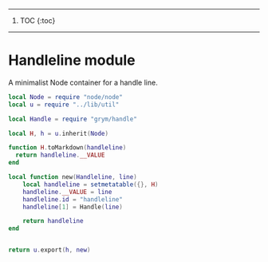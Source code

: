 
------
1. TOC
{:toc}
------

# Handleline module

   A minimalist Node container for a handle line.

```lua
local Node = require "node/node"
local u = require "../lib/util"

local Handle = require "grym/handle"

local H, h = u.inherit(Node)

function H.toMarkdown(handleline)
  return handleline.__VALUE
end

local function new(Handleline, line)
    local handleline = setmetatable({}, H)
    handleline.__VALUE = line
    handleline.id = "handleline"
    handleline[1] = Handle(line)

    return handleline
end


return u.export(h, new)
```
